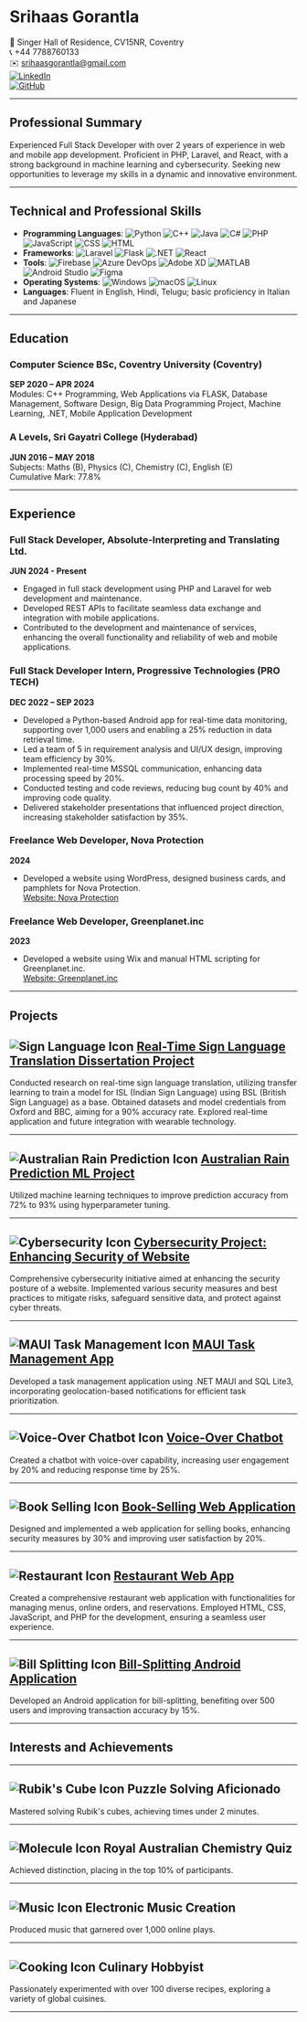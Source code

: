 # Srihaas Gorantla

📍 Singer Hall of Residence, CV15NR, Coventry  
📞 +44 7788760133  
✉️ [srihaasgorantla@gmail.com](mailto:srihaasgorantla@gmail.com)  
[![LinkedIn](https://img.shields.io/badge/LinkedIn-blue?style=flat&logo=linkedin)](https://www.linkedin.com/in/srihaas)  
[![GitHub](https://img.shields.io/badge/GitHub-black?style=flat&logo=github)](https://github.com/Srihaas007)

---

## Professional Summary

Experienced Full Stack Developer with over 2 years of experience in web and mobile app development. Proficient in PHP, Laravel, and React, with a strong background in machine learning and cybersecurity. Seeking new opportunities to leverage my skills in a dynamic and innovative environment.

---

## Technical and Professional Skills

- **Programming Languages**: ![Python](https://img.shields.io/badge/-Python-3776AB?style=flat&logo=python) ![C++](https://img.shields.io/badge/-C++-00599C?style=flat&logo=cplusplus) ![Java](https://img.shields.io/badge/-Java-007396?style=flat&logo=java) ![C#](https://img.shields.io/badge/-C%23-239120?style=flat&logo=csharp) ![PHP](https://img.shields.io/badge/-PHP-777BB4?style=flat&logo=php) ![JavaScript](https://img.shields.io/badge/-JavaScript-F7DF1E?style=flat&logo=javascript) ![CSS](https://img.shields.io/badge/-CSS-1572B6?style=flat&logo=css3) ![HTML](https://img.shields.io/badge/-HTML-E34F26?style=flat&logo=html5)
- **Frameworks**: ![Laravel](https://img.shields.io/badge/-Laravel-FF2D20?style=flat&logo=laravel) ![Flask](https://img.shields.io/badge/-Flask-000000?style=flat&logo=flask) ![.NET](https://img.shields.io/badge/-.NET-512BD4?style=flat&logo=dotnet) ![React](https://img.shields.io/badge/-React-61DAFB?style=flat&logo=react)
- **Tools**: ![Firebase](https://img.shields.io/badge/-Firebase-FFCA28?style=flat&logo=firebase) ![Azure DevOps](https://img.shields.io/badge/-Azure%20DevOps-0078D7?style=flat&logo=azuredevops) ![Adobe XD](https://img.shields.io/badge/-Adobe%20XD-FF61F6?style=flat&logo=adobexd) ![MATLAB](https://img.shields.io/badge/-MATLAB-0076A8?style=flat&logo=mathworks) ![Android Studio](https://img.shields.io/badge/-Android%20Studio-3DDC84?style=flat&logo=androidstudio) ![Figma](https://img.shields.io/badge/-Figma-F24E1E?style=flat&logo=figma)
- **Operating Systems**: ![Windows](https://img.shields.io/badge/-Windows-0078D6?style=flat&logo=windows) ![macOS](https://img.shields.io/badge/-macOS-000000?style=flat&logo=apple) ![Linux](https://img.shields.io/badge/-Linux-FCC624?style=flat&logo=linux)
- **Languages**: Fluent in English, Hindi, Telugu; basic proficiency in Italian and Japanese

---

## Education

### Computer Science BSc, Coventry University (Coventry)
**SEP 2020 – APR 2024**  
Modules: C++ Programming, Web Applications via FLASK, Database Management, Software Design, Big Data Programming Project, Machine Learning, .NET, Mobile Application Development

### A Levels, Sri Gayatri College (Hyderabad)
**JUN 2016 – MAY 2018**  
Subjects: Maths (B), Physics (C), Chemistry (C), English (E)  
Cumulative Mark: 77.8%

---

## Experience

### Full Stack Developer, Absolute-Interpreting and Translating Ltd.
**JUN 2024 - Present**
- Engaged in full stack development using PHP and Laravel for web development and maintenance.
- Developed REST APIs to facilitate seamless data exchange and integration with mobile applications.
- Contributed to the development and maintenance of services, enhancing the overall functionality and reliability of web and mobile applications.

### Full Stack Developer Intern, Progressive Technologies (PRO TECH)
**DEC 2022 – SEP 2023**
- Developed a Python-based Android app for real-time data monitoring, supporting over 1,000 users and enabling a 25% reduction in data retrieval time.
- Led a team of 5 in requirement analysis and UI/UX design, improving team efficiency by 30%.
- Implemented real-time MSSQL communication, enhancing data processing speed by 20%.
- Conducted testing and code reviews, reducing bug count by 40% and improving code quality.
- Delivered stakeholder presentations that influenced project direction, increasing stakeholder satisfaction by 35%.

### Freelance Web Developer, Nova Protection
**2024**
- Developed a website using WordPress, designed business cards, and pamphlets for Nova Protection.  
  [Website: Nova Protection](https://www.novaprotection.co.uk/)

### Freelance Web Developer, Greenplanet.inc
**2023**
- Developed a website using Wix and manual HTML scripting for Greenplanet.inc.  
  [Website: Greenplanet.inc](https://www.greenplanetgroup.in/)

---

## Projects

## ![Sign Language Icon](https://img.icons8.com/?size=100&id=EYPGefvaMGEC&format=png&color=000000) [Real-Time Sign Language Translation Dissertation Project](https://github.com/Srihaas007/BSL-ISL-Transfer-learning)
Conducted research on real-time sign language translation, utilizing transfer learning to train a model for ISL (Indian Sign Language) using BSL (British Sign Language) as a base. Obtained datasets and model credentials from Oxford and BBC, aiming for a 90% accuracy rate. Explored real-time application and future integration with wearable technology.

---

## ![Australian Rain Prediction Icon](https://img.icons8.com/color/48/000000/rain.png) [Australian Rain Prediction ML Project](https://github.com/Srihaas007/Australian-Rain-Prediction)
Utilized machine learning techniques to improve prediction accuracy from 72% to 93% using hyperparameter tuning.

---

## ![Cybersecurity Icon](https://img.icons8.com/dusk/64/000000/security.png) [Cybersecurity Project: Enhancing Security of Website](https://github.com/Srihaas007/Cybersecurity-Project)
Comprehensive cybersecurity initiative aimed at enhancing the security posture of a website. Implemented various security measures and best practices to mitigate risks, safeguard sensitive data, and protect against cyber threats.

---

## ![MAUI Task Management Icon](https://img.icons8.com/color/48/000000/task.png) [MAUI Task Management App](https://github.com/Srihaas007/MAUI-Task-Management-App)
Developed a task management application using .NET MAUI and SQL Lite3, incorporating geolocation-based notifications for efficient task prioritization.

---

## ![Voice-Over Chatbot Icon](https://img.icons8.com/color/48/000000/bot.png) [Voice-Over Chatbot](https://github.com/Srihaas007/Voice-Over-Chatbot)
Created a chatbot with voice-over capability, increasing user engagement by 20% and reducing response time by 25%.

---

## ![Book Selling Icon](https://img.icons8.com/color/48/000000/book.png) [Book-Selling Web Application](https://github.com/Srihaas007/Book-Selling-Web-App)
Designed and implemented a web application for selling books, enhancing security measures by 30% and improving user satisfaction by 20%.

---

## ![Restaurant Icon](https://img.icons8.com/dusk/64/000000/restaurant.png) [Restaurant Web App](https://github.com/Srihaas007/RestaurantWebApp)
Created a comprehensive restaurant web application with functionalities for managing menus, online orders, and reservations. Employed HTML, CSS, JavaScript, and PHP for the development, ensuring a seamless user experience.

---

## ![Bill Splitting Icon](https://img.icons8.com/color/48/000000/money-transfer.png) [Bill-Splitting Android Application](https://github.com/Srihaas007/Bill-Splitting-App)
Developed an Android application for bill-splitting, benefiting over 500 users and improving transaction accuracy by 15%.

---


## Interests and Achievements

---

## ![Rubik's Cube Icon](https://img.icons8.com/?size=100&id=36760&format=png&color=000000) **Puzzle Solving Aficionado**
Mastered solving Rubik's cubes, achieving times under 2 minutes.

---

## ![Molecule Icon](https://img.icons8.com/?size=100&id=53653&format=png&color=000000) **Royal Australian Chemistry Quiz**
Achieved distinction, placing in the top 10% of participants.

---


## ![Music Icon](https://img.icons8.com/color/48/000000/music.png) **Electronic Music Creation**
Produced music that garnered over 1,000 online plays.

---

## ![Cooking Icon](https://img.icons8.com/color/48/000000/chef-hat.png) **Culinary Hobbyist**
Passionately experimented with over 100 diverse recipes, exploring a variety of global cuisines.

---










